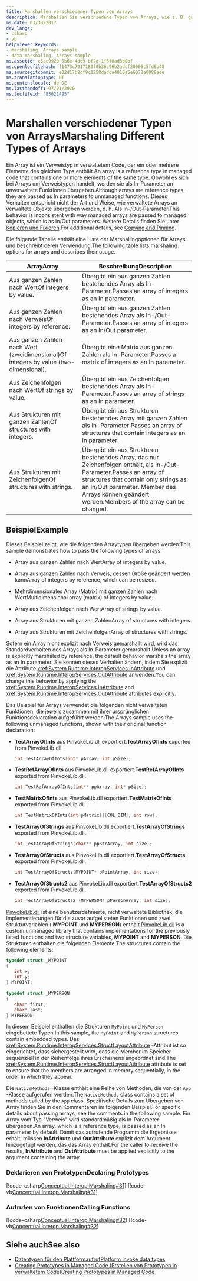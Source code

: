 ```yaml
---
title: Marshallen verschiedener Typen von Arrays
description: Marshallen Sie verschiedene Typen von Arrays, wie z. B. ganze Zahlen nach Wert oder Verweis, zweidimensionale ganze Zahlen nach Wert, Zeichenfolgen nach Wert und Strukturen mit ganzen Zahlen oder Zeichenfolgen.
ms.date: 03/30/2017
dev_langs:
- csharp
- vb
helpviewer_keywords:
- marshaling, Arrays sample
- data marshaling, Arrays sample
ms.assetid: c5ac9920-5b6e-4dc9-bf2d-1f6f8ad3b0bf
ms.openlocfilehash: f1473c7917189f0b36c96b2adcf20005c5fd6b48
ms.sourcegitcommit: e02d17b2cf9c1258dadda4810a5e6072a0089aee
ms.translationtype: HT
ms.contentlocale: de-DE
ms.lasthandoff: 07/01/2020
ms.locfileid: "85621495"
---
```

# <a name="marshaling-different-types-of-arrays"></a><span data-ttu-id="33318-103">Marshallen verschiedener Typen von Arrays</span><span class="sxs-lookup"><span data-stu-id="33318-103">Marshaling Different Types of Arrays</span></span>
<span data-ttu-id="33318-104">Ein Array ist ein Verweistyp in verwaltetem Code, der ein oder mehrere Elemente des gleichen Typs enthält.</span><span class="sxs-lookup"><span data-stu-id="33318-104">An array is a reference type in managed code that contains one or more elements of the same type.</span></span> <span data-ttu-id="33318-105">Obwohl es sich bei Arrays um Verweistypen handelt, werden sie als In-Parameter an unverwaltete Funktionen übergeben.</span><span class="sxs-lookup"><span data-stu-id="33318-105">Although arrays are reference types, they are passed as In parameters to unmanaged functions.</span></span> <span data-ttu-id="33318-106">Dieses Verhalten entspricht nicht der Art und Weise, wie verwaltete Arrays an verwaltete Objekte übergeben werden, d. h. Als In-/Out-Parameter.</span><span class="sxs-lookup"><span data-stu-id="33318-106">This behavior is inconsistent with way managed arrays are passed to managed objects, which is as In/Out parameters.</span></span> <span data-ttu-id="33318-107">Weitere Details finden Sie unter [Kopieren und Fixieren](copying-and-pinning.md).</span><span class="sxs-lookup"><span data-stu-id="33318-107">For additional details, see [Copying and Pinning](copying-and-pinning.md).</span></span>  
  
 <span data-ttu-id="33318-108">Die folgende Tabelle enthält eine Liste der Marshallingoptionen für Arrays und beschreibt deren Verwendung.</span><span class="sxs-lookup"><span data-stu-id="33318-108">The following table lists marshaling options for arrays and describes their usage.</span></span>  
  
|<span data-ttu-id="33318-109">Array</span><span class="sxs-lookup"><span data-stu-id="33318-109">Array</span></span>|<span data-ttu-id="33318-110">Beschreibung</span><span class="sxs-lookup"><span data-stu-id="33318-110">Description</span></span>|  
|-----------|-----------------|  
|<span data-ttu-id="33318-111">Aus ganzen Zahlen nach Wert</span><span class="sxs-lookup"><span data-stu-id="33318-111">Of integers by value.</span></span>|<span data-ttu-id="33318-112">Übergibt ein aus ganzen Zahlen bestehendes Array als In-Parameter.</span><span class="sxs-lookup"><span data-stu-id="33318-112">Passes an array of integers as an In parameter.</span></span>|  
|<span data-ttu-id="33318-113">Aus ganzen Zahlen nach Verweis</span><span class="sxs-lookup"><span data-stu-id="33318-113">Of integers by reference.</span></span>|<span data-ttu-id="33318-114">Übergibt ein aus ganzen Zahlen bestehendes Array als In-/Out-Parameter.</span><span class="sxs-lookup"><span data-stu-id="33318-114">Passes an array of integers as an In/Out parameter.</span></span>|  
|<span data-ttu-id="33318-115">Aus ganzen Zahlen nach Wert (zweidimensional)</span><span class="sxs-lookup"><span data-stu-id="33318-115">Of integers by value (two-dimensional).</span></span>|<span data-ttu-id="33318-116">Übergibt eine Matrix aus ganzen Zahlen als In-Parameter.</span><span class="sxs-lookup"><span data-stu-id="33318-116">Passes a matrix of integers as an In parameter.</span></span>|  
|<span data-ttu-id="33318-117">Aus Zeichenfolgen nach Wert</span><span class="sxs-lookup"><span data-stu-id="33318-117">Of strings by value.</span></span>|<span data-ttu-id="33318-118">Übergibt ein aus Zeichenfolgen bestehendes Array als In-Parameter.</span><span class="sxs-lookup"><span data-stu-id="33318-118">Passes an array of strings as an In parameter.</span></span>|  
|<span data-ttu-id="33318-119">Aus Strukturen mit ganzen Zahlen</span><span class="sxs-lookup"><span data-stu-id="33318-119">Of structures with integers.</span></span>|<span data-ttu-id="33318-120">Übergibt ein aus Strukturen bestehendes Array mit ganzen Zahlen als In-Parameter.</span><span class="sxs-lookup"><span data-stu-id="33318-120">Passes an array of structures that contain integers as an In parameter.</span></span>|  
|<span data-ttu-id="33318-121">Aus Strukturen mit Zeichenfolgen</span><span class="sxs-lookup"><span data-stu-id="33318-121">Of structures with strings.</span></span>|<span data-ttu-id="33318-122">Übergibt ein aus Strukturen bestehendes Array, das nur Zeichenfolgen enthält, als In-/Out-Parameter.</span><span class="sxs-lookup"><span data-stu-id="33318-122">Passes an array of structures that contain only strings as an In/Out parameter.</span></span> <span data-ttu-id="33318-123">Member des Arrays können geändert werden.</span><span class="sxs-lookup"><span data-stu-id="33318-123">Members of the array can be changed.</span></span>|  
  
## <a name="example"></a><span data-ttu-id="33318-124">Beispiel</span><span class="sxs-lookup"><span data-stu-id="33318-124">Example</span></span>  
 <span data-ttu-id="33318-125">Dieses Beispiel zeigt, wie die folgenden Arraytypen übergeben werden:</span><span class="sxs-lookup"><span data-stu-id="33318-125">This sample demonstrates how to pass the following types of arrays:</span></span>  
  
- <span data-ttu-id="33318-126">Array aus ganzen Zahlen nach Wert</span><span class="sxs-lookup"><span data-stu-id="33318-126">Array of integers by value.</span></span>  
  
- <span data-ttu-id="33318-127">Array aus ganzen Zahlen nach Verweis, dessen Größe geändert werden kann</span><span class="sxs-lookup"><span data-stu-id="33318-127">Array of integers by reference, which can be resized.</span></span>  
  
- <span data-ttu-id="33318-128">Mehrdimensionales Array (Matrix) mit ganzen Zahlen nach Wert</span><span class="sxs-lookup"><span data-stu-id="33318-128">Multidimensional array (matrix) of integers by value.</span></span>  
  
- <span data-ttu-id="33318-129">Array aus Zeichenfolgen nach Wert</span><span class="sxs-lookup"><span data-stu-id="33318-129">Array of strings by value.</span></span>  
  
- <span data-ttu-id="33318-130">Array aus Strukturen mit ganzen Zahlen</span><span class="sxs-lookup"><span data-stu-id="33318-130">Array of structures with integers.</span></span>  
  
- <span data-ttu-id="33318-131">Array aus Strukturen mit Zeichenfolgen</span><span class="sxs-lookup"><span data-stu-id="33318-131">Array of structures with strings.</span></span>  
  
 <span data-ttu-id="33318-132">Sofern ein Array nicht explizit nach Verweis gemarshallt wird, wird das Standardverhalten des Arrays als In-Parameter gemarshallt.</span><span class="sxs-lookup"><span data-stu-id="33318-132">Unless an array is explicitly marshaled by reference, the default behavior marshals the array as an In parameter.</span></span> <span data-ttu-id="33318-133">Sie können dieses Verhalten ändern, indem Sie explizit die Attribute <xref:System.Runtime.InteropServices.InAttribute> und <xref:System.Runtime.InteropServices.OutAttribute> anwenden.</span><span class="sxs-lookup"><span data-stu-id="33318-133">You can change this behavior by applying the <xref:System.Runtime.InteropServices.InAttribute> and <xref:System.Runtime.InteropServices.OutAttribute> attributes explicitly.</span></span>  
  
 <span data-ttu-id="33318-134">Das Beispiel für Arrays verwendet die folgenden nicht verwalteten Funktionen, die jeweils zusammen mit ihrer ursprünglichen Funktionsdeklaration aufgeführt werden:</span><span class="sxs-lookup"><span data-stu-id="33318-134">The Arrays sample uses the following unmanaged functions, shown with their original function declaration:</span></span>  
  
- <span data-ttu-id="33318-135">**TestArrayOfInts** aus PinvokeLib.dll exportiert.</span><span class="sxs-lookup"><span data-stu-id="33318-135">**TestArrayOfInts** exported from PinvokeLib.dll.</span></span>  
  
    ```cpp
    int TestArrayOfInts(int* pArray, int pSize);  
    ```  
  
- <span data-ttu-id="33318-136">**TestRefArrayOfInts** aus PinvokeLib.dll exportiert.</span><span class="sxs-lookup"><span data-stu-id="33318-136">**TestRefArrayOfInts** exported from PinvokeLib.dll.</span></span>  
  
    ```cpp
    int TestRefArrayOfInts(int** ppArray, int* pSize);  
    ```  
  
- <span data-ttu-id="33318-137">**TestMatrixOfInts** aus PinvokeLib.dll exportiert.</span><span class="sxs-lookup"><span data-stu-id="33318-137">**TestMatrixOfInts** exported from PinvokeLib.dll.</span></span>  
  
    ```cpp
    int TestMatrixOfInts(int pMatrix[][COL_DIM], int row);  
    ```  
  
- <span data-ttu-id="33318-138">**TestArrayOfStrings** aus PinvokeLib.dll exportiert.</span><span class="sxs-lookup"><span data-stu-id="33318-138">**TestArrayOfStrings** exported from PinvokeLib.dll.</span></span>  
  
    ```cpp
    int TestArrayOfStrings(char** ppStrArray, int size);  
    ```  
  
- <span data-ttu-id="33318-139">**TestArrayOfStructs** aus PinvokeLib.dll exportiert.</span><span class="sxs-lookup"><span data-stu-id="33318-139">**TestArrayOfStructs** exported from PinvokeLib.dll.</span></span>  
  
    ```cpp
    int TestArrayOfStructs(MYPOINT* pPointArray, int size);  
    ```  
  
- <span data-ttu-id="33318-140">**TestArrayOfStructs2** aus PinvokeLib.dll exportiert.</span><span class="sxs-lookup"><span data-stu-id="33318-140">**TestArrayOfStructs2** exported from PinvokeLib.dll.</span></span>  
  
    ```cpp
    int TestArrayOfStructs2 (MYPERSON* pPersonArray, int size);  
    ```  
  
 <span data-ttu-id="33318-141">[PinvokeLib.dll](marshaling-data-with-platform-invoke.md#pinvokelibdll) ist eine benutzerdefinierte, nicht verwaltete Bibliothek, die Implementierungen für die zuvor aufgelisteten Funktionen und zwei Strukturvariablen ( **MYPOINT** und **MYPERSON**) enthält.</span><span class="sxs-lookup"><span data-stu-id="33318-141">[PinvokeLib.dll](marshaling-data-with-platform-invoke.md#pinvokelibdll) is a custom unmanaged library that contains implementations for the previously listed functions and two structure variables, **MYPOINT** and **MYPERSON**.</span></span> <span data-ttu-id="33318-142">Die Strukturen enthalten die folgenden Elemente:</span><span class="sxs-lookup"><span data-stu-id="33318-142">The structures contain the following elements:</span></span>  
  
```cpp
typedef struct _MYPOINT  
{  
   int x;
   int y;
} MYPOINT;  
  
typedef struct _MYPERSON  
{  
   char* first;
   char* last;
} MYPERSON;  
```  
  
 <span data-ttu-id="33318-143">In diesem Beispiel enthalten die Strukturen `MyPoint` und `MyPerson` eingebettete Typen.</span><span class="sxs-lookup"><span data-stu-id="33318-143">In this sample, the `MyPoint` and `MyPerson` structures contain embedded types.</span></span> <span data-ttu-id="33318-144">Das <xref:System.Runtime.InteropServices.StructLayoutAttribute> -Attribut ist so eingerichtet, dass sichergestellt wird, dass die Member im Speicher sequenziell in der Reihenfolge ihres Erscheinens angeordnet sind.</span><span class="sxs-lookup"><span data-stu-id="33318-144">The <xref:System.Runtime.InteropServices.StructLayoutAttribute> attribute is set to ensure that the members are arranged in memory sequentially, in the order in which they appear.</span></span>  
  
 <span data-ttu-id="33318-145">Die `NativeMethods` -Klasse enthält eine Reihe von Methoden, die von der `App` -Klasse aufgerufen werden.</span><span class="sxs-lookup"><span data-stu-id="33318-145">The `NativeMethods` class contains a set of methods called by the `App` class.</span></span> <span data-ttu-id="33318-146">Spezifische Details zum Übergeben von Array finden Sie in den Kommentaren im folgenden Beispiel.</span><span class="sxs-lookup"><span data-stu-id="33318-146">For specific details about passing arrays, see the comments in the following sample.</span></span> <span data-ttu-id="33318-147">Ein Array vom Typ "Verweis" wird standardmäßig als In-Parameter übergeben.</span><span class="sxs-lookup"><span data-stu-id="33318-147">An array, which is a reference type, is passed as an In parameter by default.</span></span> <span data-ttu-id="33318-148">Damit das aufrufende Programm die Ergebnisse erhält, müssen **InAttribute** und **OutAttribute** explizit dem Argument hinzugefügt werden, das das Array enthält.</span><span class="sxs-lookup"><span data-stu-id="33318-148">For the caller to receive the results, **InAttribute** and **OutAttribute** must be applied explicitly to the argument containing the array.</span></span>  
  
### <a name="declaring-prototypes"></a><span data-ttu-id="33318-149">Deklarieren von Prototypen</span><span class="sxs-lookup"><span data-stu-id="33318-149">Declaring Prototypes</span></span>  
 [!code-csharp[Conceptual.Interop.Marshaling#31](../../../samples/snippets/csharp/VS_Snippets_CLR/conceptual.interop.marshaling/cs/arrays.cs#31)]
 [!code-vb[Conceptual.Interop.Marshaling#31](../../../samples/snippets/visualbasic/VS_Snippets_CLR/conceptual.interop.marshaling/vb/arrays.vb#31)]  
  
### <a name="calling-functions"></a><span data-ttu-id="33318-150">Aufrufen von Funktionen</span><span class="sxs-lookup"><span data-stu-id="33318-150">Calling Functions</span></span>  
 [!code-csharp[Conceptual.Interop.Marshaling#32](../../../samples/snippets/csharp/VS_Snippets_CLR/conceptual.interop.marshaling/cs/arrays.cs#32)]
 [!code-vb[Conceptual.Interop.Marshaling#32](../../../samples/snippets/visualbasic/VS_Snippets_CLR/conceptual.interop.marshaling/vb/arrays.vb#32)]  
  
## <a name="see-also"></a><span data-ttu-id="33318-151">Siehe auch</span><span class="sxs-lookup"><span data-stu-id="33318-151">See also</span></span>

- [<span data-ttu-id="33318-152">Datentypen für den Plattformaufruf</span><span class="sxs-lookup"><span data-stu-id="33318-152">Platform invoke data types</span></span>](marshaling-data-with-platform-invoke.md#platform-invoke-data-types)
- [<span data-ttu-id="33318-153">Creating Prototypes in Managed Code (Erstellen von Prototypen in verwaltetem Code)</span><span class="sxs-lookup"><span data-stu-id="33318-153">Creating Prototypes in Managed Code</span></span>](creating-prototypes-in-managed-code.md)
